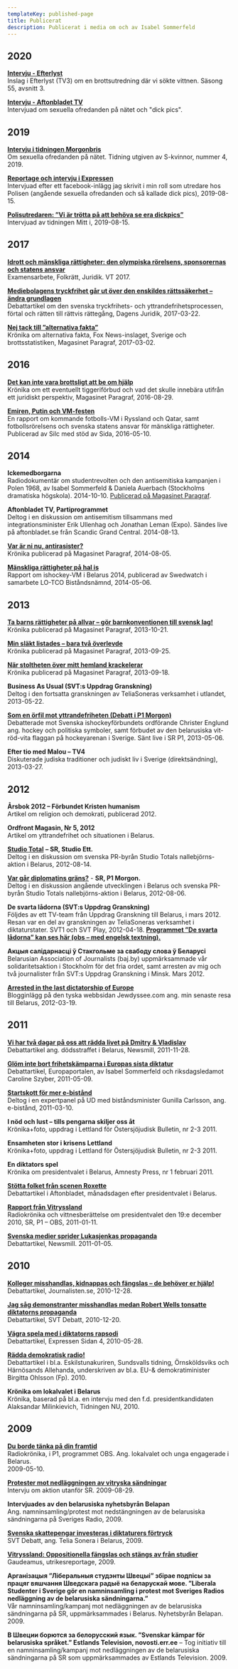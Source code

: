 ```yaml
---
templateKey: published-page
title: Publicerat
description: Publicerat i media om och av Isabel Sommerfeld
---
```

## 2020

[**Intervju - Efterlyst**](https://www.viafree.se/program/samhalle/efterlyst/sasong-55/avsnitt-3)\
Inslag i Efterlyst (TV3) om en brottsutredning där vi sökte vittnen. Säsong 55, avsnitt 3.

[**Intervju - Aftonbladet TV**](https://www.aftonbladet.se/tv/a/305895/utredaren-om-dick-pics-vanligare-i-och-med-sociala-medier)\
Intervjuad om sexuella ofredanden på nätet och "dick pics". 

## 2019

[**Intervju i tidningen Morgonbris**](https://ebooks.exakta.se/morgonbris/2019/1904/page_12.html)\
Om sexuella ofredanden på nätet. Tidning utgiven av S-kvinnor, nummer 4, 2019.

[**Reportage och intervju i Expressen**](https://www.expressen.se/nyheter/polisen-isabel-32-sluta-skicka-bilder-pa-din-penis/)\
Intervjuad efter ett facebook-inlägg jag skrivit i min roll som utredare hos Polisen (angående sexuella ofredanden och så kallade dick pics), 2019-08-15.

[**Polisutredaren: ”Vi är trötta på att behöva se era dickpics”**](https://mitti.se/nyheter/polisutredaren-trotta-dickpics/)\
Intervjuad av tidningen Mitt i, 2019-08-15.

## 2017

[**Idrott och mänskliga rättigheter: den olympiska rörelsens, sponsorernas och statens ansvar**](http://su.diva-portal.org/smash/record.jsf?pid=diva2%3A1093697&dswid=3835)\
Examensarbete, Folkrätt, Juridik. VT 2017.

[**Mediebolagens tryckfrihet går ut över den enskildes rättssäkerhet – ändra grundlagen**](http://www.dagensjuridik.se/2017/03/mediebolagens-tryckfrihet-gar-ut-over-den-enskildes-rattssakerhet-andra-grundlagen)\
Debattartikel om den svenska tryckfrihets- och yttrandefrihetsprocessen, förtal och rätten till rättvis rättegång, Dagens Juridik, 2017-03-22.

[**Nej tack till ”alternativa fakta”**](https://www.magasinetparagraf.se/nyheter/kronikor/48824-nej-tack-till-alternativa-fakta/)\
Krönika om alternativa fakta, Fox News-inslaget, Sverige och brottsstatistiken, Magasinet Paragraf, 2017-03-02.

## 2016

[**Det kan inte vara brottsligt att be om hjälp**](https://www.magasinetparagraf.se/nyheter/47932-det-kan-inte-vara-brottsligt-att-be-om-hjalp/)\
Krönika om ett eventuellt tiggeriförbud och vad det skulle innebära utifrån ett juridiskt perspektiv, Magasinet Paragraf, 2016-08-29.

[**Emiren, Putin och VM-festen**](http://silc.se/wp-content/uploads/2016/05/Emiren-Putin-och-VM-festen.pdf)\
En rapport om kommande fotbolls-VM i Ryssland och Qatar, samt fotbollsrörelsens och svenska statens ansvar för mänskliga rättigheter. Publicerad av Silc med stöd av Sida, 2016-05-10.

## 2014

**Ickemedborgarna**\
Radiodokumentär om studentrevolten och den antisemitiska kampanjen i Polen 1968, av Isabel Sommerfeld & Daniela Auerbach (Stockholms dramatiska högskola). 2014-10-10. [Publicerad på Magasinet Paragraf](http://www.magasinetparagraf.se/pod/ickemedborgarna).

**Aftonbladet TV, Partiprogrammet**\
Deltog i en diskussion om antisemitism tillsammans med integrationsminister Erik Ullenhag och Jonathan Leman (Expo). Sändes live på aftonbladet.se från Scandic Grand Central. 2014-08-13.

[**Var är ni nu, antirasister?**](http://www.magasinetparagraf.se/kronikor/var-ar-ni-nu-antirasister)\
Krönika publicerad på Magasinet Paragraf, 2014-08-05.

[**Mänskliga rättigheter på hal is**](http://www.swedwatch.org/sites/default/files/swedwatch_manskliga_rattigheter_pa_hal_is.pdf)\
Rapport om ishockey-VM i Belarus 2014, publicerad av Swedwatch i samarbete LO-TCO Biståndsnämnd, 2014-05-06.

## 2013

[**Ta barns rättigheter på allvar – gör barnkonventionen till svensk lag!**](https://www.magasinetparagraf.se/nyheter/kronikor/44476-gor-barnkonventionen-till-svensk-lag/)\
Krönika publicerad på Magasinet Paragraf, 2013-10-21.

[**Min släkt listades – bara två överlevde**](http://www.magasinetparagraf.se/kronikor/min-slakt-listades)\
Krönika publicerad på Magasinet Paragraf, 2013-09-25.

[**När stoltheten över mitt hemland krackelerar**](http://www.magasinetparagraf.se/kronikor/nar-stoltheten-over-mitt-hemland-krackelerar)\
Krönika publicerad på Magasinet Paragraf, 2013-09-18.

**Business As Usual (SVT:s Uppdrag Granskning)**\
Deltog i den fortsatta granskningen av TeliaSoneras verksamhet i utlandet, 2013-05-22.

[**Som en örfil mot yttrandefriheten (Debatt i P1 Morgon)**](http://sverigesradio.se/sida/artikel.aspx?programid=83&artikel=5525549)\
Debatterade mot Svenska ishockeyförbundets ordförande Christer Englund ang. hockey och politiska symboler, samt förbudet av den belarusiska vit-röd-vita flaggan på hockeyarenan i Sverige. Sänt live i SR P1, 2013-05-06.

**Efter tio med Malou – TV4**\
Diskuterade judiska traditioner och judiskt liv i Sverige (direktsändning), 2013-03-27.

## 2012

**Årsbok 2012 – Förbundet Kristen humanism**\
Artikel om religion och demokrati, publicerad 2012.

**Ordfront Magasin, Nr 5, 2012**\
Artikel om yttrandefrihet och situationen i Belarus.

[**Studio Total**](http://sverigesradio.se/sida/artikel.aspx?programid=1637&artikel=5230339) **– SR, Studio Ett.**\
Deltog i en diskussion om svenska PR-byrån Studio Totals nallebjörns-aktion i Belarus, 2012-08-14.

[**Var går diplomatins gräns?**](http://sverigesradio.se/sida/artikel.aspx?programid=1650&artikel=5219745) - **SR, P1 Morgon.**\
Deltog i en diskussion angående utvecklingen i Belarus och svenska PR-byrån Studio Totals nallebjörns-aktion i Belarus, 2012-08-06.

**De svarta lådorna (SVT:s Uppdrag Granskning)**\
Följdes av ett TV-team från Uppdrag Granskning till Belarus, i mars 2012. Resan var en del av granskningen av TeliaSoneras verksamhet i diktaturstater. SVT1 och SVT Play, 2012-04-18. [**Programmet ”De svarta lådorna” kan ses här (obs – med engelsk textning).**](http://www.youtube.com/watch?v=q0NkGs0YYys)

**Акцыя салідарнасці ў Стакгольме за свабоду слова ў Беларусі**\
Belarusian Association of Journalists (baj.by) uppmärksammade vår solidaritetsaktion i Stockholm för det fria ordet, samt arresten av mig och två journalister från SVT:s Uppdrag Granskning i Minsk. Mars 2012.

[**Arrested in the last dictatorship of Europe**](http://www.jewdyssee.com/2012/03/19/arrested-in-the-last-dictatorship-in-europe/)\
Blogginlägg på den tyska webbsidan Jewdyssee.com ang. min senaste resa till Belarus, 2012-03-19.

## 2011

[**Vi har två dagar på oss att rädda livet på Dmitry & Vladislav**](http://www.newsmill.se/artikel/2011/11/28/vi-har-tv-dagar-p-oss-att-r-dda-livet-p-dmitry-och-vladislav)\
Debattartikel ang. dödsstraffet i Belarus, Newsmill, 2011-11-28.

[**Glöm inte bort frihetskämparna i Europas sista diktatur**](http://www.europaportalen.se/2011/05/glom-inte-bort-frihetskamparna-i-europas-sista-diktatur)\
Debattartikel, Europaportalen, av Isabel Sommerfeld och riksdagsledamot Caroline Szyber, 2011-05-09.

[**Startskott för mer e-bistånd**](http://www.sweden.gov.se/sb/d/14184/a/162852)\
Deltog i en expertpanel på UD med biståndsminister Gunilla Carlsson, ang. e-bistånd, 2011-03-10.

**I nöd och lust – tills pengarna skiljer oss åt**\
Krönika+foto, uppdrag i Lettland för Östersjöjudisk Bulletin, nr 2-3 2011.

**Ensamheten stor i krisens Lettland**\
Krönika+foto, uppdrag i Lettland för Östersjöjudisk Bulletin, nr 2-3 2011.

**En diktators spel**\
Krönika om presidentvalet i Belarus, Amnesty Press, nr 1 februari 2011.

[**Stötta folket från scenen Roxette**](http://www.aftonbladet.se/debatt/article8433521.ab)\
Debattartikel i Aftonbladet, månadsdagen efter presidentvalet i Belarus.

[**Rapport från Vitryssland**](http://sverigesradio.se/sida/artikel.aspx?programid=503&artikel=4283322)\
Radiokrönika och vittnesberättelse om presidentvalet den 19:e december 2010, SR, P1 – OBS, 2011-01-11.

[**Svenska medier sprider Lukasjenkas propaganda**](http://www.newsmill.se/artikel/2011/01/05/svenska-medier-sprider-lukasjenkas-propaganda)\
Debattartikel, Newsmill. 2011-01-05.

## 2010

[**Kolleger misshandlas, kidnappas och fängslas – de behöver er hjälp!**](http://www.journalisten.se/debatt/25889/kolleger-misshandlas-kidnappas-och-faengslas-de-behoever-er-hjaelp)\
Debattartikel, Journalisten.se, 2010-12-28.

[**Jag såg demonstranter misshandlas medan Robert Wells tonsatte diktatorns propaganda**](http://svtdebatt.se/2010/12/jag-sag-demonstranter-misshandlas-medan-robert-wells-tonsatte-diktatorns-propaganda/)\
Debattartikel, SVT Debatt, 2010-12-20.

[**Vägra spela med i diktatorns rapsodi**](http://www.expressen.se/debatt/1.2003643/isabel-sommerfeld-vagra-spela-med-i-diktatorns-rapsodi)\
Debattartikel, Expressen Sidan 4, 2010-05-28.

[**Rädda demokratisk radio!**](http://ekuriren.se/ledareasikter/debatt/1.437655)\
Debattartikel i bl.a. Eskilstunakuriren, Sundsvalls tidning, Örnsköldsviks och Härnösands Allehanda, underskriven av bl.a. EU-& demokratiminister Birgitta Ohlsson (Fp). 2010.

**Krönika om lokalvalet i Belarus**\
Krönika, baserad på bl.a. en intervju med den f.d. presidentkandidaten Alaksandar Milinkievich, Tidningen NU, 2010.

## 2009

**[Du borde tänka på din framtid](http://www.sr.se/webbradio/?type=broadcast&Id=2357945&BroadcastDate=&IsBlock=0)**\
Radiokrönika, i P1, programmet OBS. Ang. lokalvalet och unga engagerade i Belarus. \
2009-05-10.

[**Protester mot nedläggningen av vitryska sändningar**](http://www.sr.se/cgi-bin/international/artikel.asp?artikel=3063280)\
Intervju om aktion utanför SR. 2009-08-29.

**Intervjuades av den belarusiska nyhetsbyrån Belapan**\
Ang. namninsamling/protest mot nedstängningen av de belarusiska sändningarna på Sveriges Radio, 2009.

[**Svenska skattepengar investeras i diktaturers förtryck**](http://svt.se/svt/jsp/Crosslink.jsp?d=35188&a=1555587&from=tipsa)\
SVT Debatt, ang. Telia Sonera i Belarus, 2009.

[**Vitryssland: Oppositionella fängslas och stängs av från studier**](http://www.gaudeamus.se/template_single.asp?id=895804652)\
Gaudeamus, utrikesreportage, 2009.

**Арганізацыя ”Ліберальныя студэнты Швецыі” збірае подпісы за працяг вяшчання Шведскага радыё на беларускай мове. ”Liberala Studenter i Sverige gör en namninsamling i protest mot Sveriges Radios nedläggning av de belarusiska sändningarna.”** \
Vår namninsamling/kampanj mot nedläggningen av de belarusiska sändningarna på SR, uppmärksammades i Belarus. Nyhetsbyrån Belapan. 2009.

**В Швеции борются за белорусский язык. ”Svenskar kämpar för belarusiska språket.” Estlands Television, novosti.err.ee** – Tog initiativ till en namninsamling/kampanj mot nedläggningen av de belarusiska sändningarna på SR som uppmärksammades av Estlands Television. 2009.
